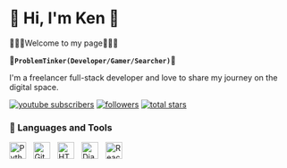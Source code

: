 # 📌 Hi, I'm Ken 📌

🚧🚧🚧Welcome to my page🚧🚧🚧

**🚥`ProblemTinker(Developer/Gamer/Searcher)`🚥**

I'm a freelancer full-stack developer and love to share my journey on the digital space. 

  <p align="left">
        <a href="https://www.youtube.com/c/Studio80Eight?sub_confirmation=1">
          <img alt="youtube subscribers" title="Subscribe to my YouTube channel" src="https://custom-icon-badges.demolab.com/youtube/channel/subscribers/UCN9BbNXR2AyPVZ903FzMzsg?color=%23E05D44&label=SUBSCRIBE&logo=video&logoColor=white&style=for-the-      
                badge&labelColor=CE4630"/></a> 
        <a href="https://github.com/KenC21?tab=followers">
            <img alt="followers" title="Follow me on Github" 
            src="https://custom-icon-badges.demolab.com/github/followers/KenC21?color=236ad3&labelColor=1155ba&style=for-the-badge&logo=person-add&label=Follow&logoColor=white"/></a>
        <a href="https://github.com/KenC21?tab=repositories&sort=stargazers">
            <img alt="total stars" title="Total stars on GitHub" src="https://custom-icon-badges.demolab.com/github/stars/KenC21?color=55960c&style=for-the-badge&labelColor=488207&logo=star"/></a>
</p>



### 🧰 Languages and Tools

  <img align="left" alt="Python" width="30px" style="padding-right:10px;" src="https://cdn.jsdelivr.net/gh/devicons/devicon/icons/python/python-plain.svg" />
  <img align="left" alt="Git" width="30px" style="padding-right:10px;" src="https://cdn.jsdelivr.net/gh/devicons/devicon/icons/git/git-original.svg" />
  <img align="left" alt="HTML" width="30px" style="padding-right:10px;" src="https://cdn.jsdelivr.net/gh/devicons/devicon/icons/html5/html5-plain.svg" />
  <img align="left" alt="Django" width="30px" style="padding-right:10px;" src="https://cdn.jsdelivr.net/gh/devicons/devicon/icons/django/django-plain.svg"/>
  <img align="left" alt="React" width="30px" style="padding-right:10px;" src="https://cdn.jsdelivr.net/gh/devicons/devicon/icons/react/react-original.svg" />

<br />
